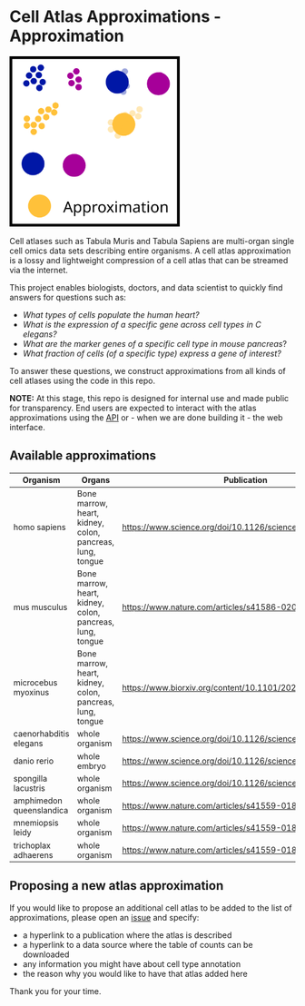 # Cell Atlas Approximations - Approximation
<img src="https://raw.githubusercontent.com/fabilab/cell_atlas_approximations/main/figures/figure_Approximation.png" width="300" height="300">

Cell atlases such as Tabula Muris and Tabula Sapiens are multi-organ single cell omics data sets describing entire organisms. A cell atlas approximation is a lossy and lightweight compression of a cell atlas that can be streamed via the internet.

This project enables biologists, doctors, and data scientist to quickly find answers for questions such as:

- *What types of cells populate the human heart?*
- *What is the expression of a specific gene across cell types in C elegans?*
- *What are the marker genes of a specific cell type in mouse pancreas*?
- *What fraction of cells (of a specific type) express a gene of interest?*

To answer these questions, we construct approximations from all kinds of cell atlases using the code in this repo.

**NOTE:** At this stage, this repo is designed for internal use and made public for transparency. End users are expected to interact with the atlas approximations using the [API](https://atlasapprox.readthedocs.io) or - when we are done building it - the web interface.

## Available approximations

| Organism | Organs | Publication |
| --- | --- | --- |
| homo sapiens | Bone marrow, heart, kidney, colon, pancreas, lung, tongue | https://www.science.org/doi/10.1126/science.abl4896 |
| mus musculus | Bone marrow, heart, kidney, colon, pancreas, lung, tongue | https://www.nature.com/articles/s41586-020-2496-1 |
| microcebus myoxinus | Bone marrow, heart, kidney, colon, pancreas, lung, tongue | https://www.biorxiv.org/content/10.1101/2021.12.12.469460v2 |
| caenorhabditis elegans | whole organism | https://www.science.org/doi/10.1126/science.aam8940 |
| danio rerio | whole embryo | https://www.science.org/doi/10.1126/science.aar4362 |
| spongilla lacustris | whole organism | https://www.science.org/doi/10.1126/science.abj2949 |
| amphimedon queenslandica | whole organism | https://www.nature.com/articles/s41559-018-0575-6 |
| mnemiopsis leidy | whole organism | https://www.nature.com/articles/s41559-018-0575-6 |
| trichoplax adhaerens | whole organism | https://www.nature.com/articles/s41559-018-0575-6 |


## Proposing a new atlas approximation
If you would like to propose an additional cell atlas to be added to the list of approximations, please open an [issue](https://github.com/fabilab/cell_atlas_approximations_compression/issues/new/choose) and specify:

- a hyperlink to a publication where the atlas is described
- a hyperlink to a data source where the table of counts can be downloaded
- any information you might have about cell type annotation
- the reason why you would like to have that atlas added here

Thank you for your time.
